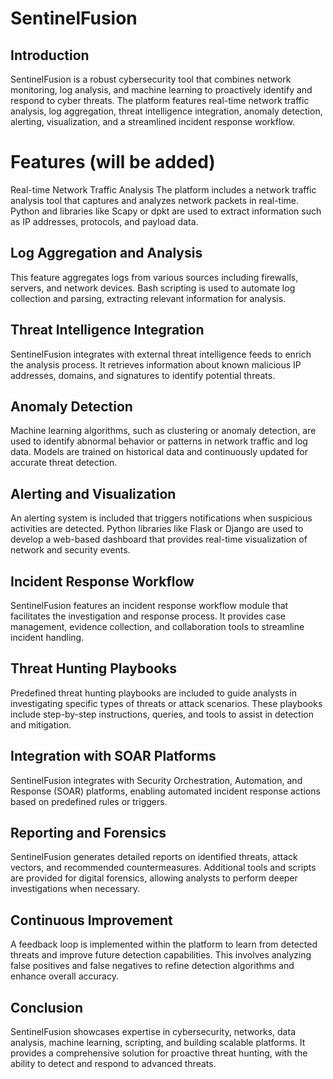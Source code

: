 # SentinelFusion

## Introduction
SentinelFusion is a robust cybersecurity tool that combines network monitoring, log analysis, and machine learning to proactively identify and respond to cyber threats. The platform features real-time network traffic analysis, log aggregation, threat intelligence integration, anomaly detection, alerting, visualization, and a streamlined incident response workflow.

# Features (will be added)
Real-time Network Traffic Analysis
The platform includes a network traffic analysis tool that captures and analyzes network packets in real-time. Python and libraries like Scapy or dpkt are used to extract information such as IP addresses, protocols, and payload data.

## Log Aggregation and Analysis
This feature aggregates logs from various sources including firewalls, servers, and network devices. Bash scripting is used to automate log collection and parsing, extracting relevant information for analysis.

## Threat Intelligence Integration
SentinelFusion integrates with external threat intelligence feeds to enrich the analysis process. It retrieves information about known malicious IP addresses, domains, and signatures to identify potential threats.

## Anomaly Detection
Machine learning algorithms, such as clustering or anomaly detection, are used to identify abnormal behavior or patterns in network traffic and log data. Models are trained on historical data and continuously updated for accurate threat detection.

## Alerting and Visualization
An alerting system is included that triggers notifications when suspicious activities are detected. Python libraries like Flask or Django are used to develop a web-based dashboard that provides real-time visualization of network and security events.

## Incident Response Workflow
SentinelFusion features an incident response workflow module that facilitates the investigation and response process. It provides case management, evidence collection, and collaboration tools to streamline incident handling.

## Threat Hunting Playbooks
Predefined threat hunting playbooks are included to guide analysts in investigating specific types of threats or attack scenarios. These playbooks include step-by-step instructions, queries, and tools to assist in detection and mitigation.

## Integration with SOAR Platforms
SentinelFusion integrates with Security Orchestration, Automation, and Response (SOAR) platforms, enabling automated incident response actions based on predefined rules or triggers.

## Reporting and Forensics
SentinelFusion generates detailed reports on identified threats, attack vectors, and recommended countermeasures. Additional tools and scripts are provided for digital forensics, allowing analysts to perform deeper investigations when necessary.

## Continuous Improvement
A feedback loop is implemented within the platform to learn from detected threats and improve future detection capabilities. This involves analyzing false positives and false negatives to refine detection algorithms and enhance overall accuracy.

## Conclusion
SentinelFusion showcases expertise in cybersecurity, networks, data analysis, machine learning, scripting, and building scalable platforms. It provides a comprehensive solution for proactive threat hunting, with the ability to detect and respond to advanced threats.
